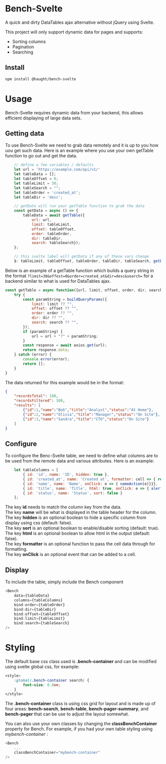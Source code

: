 # Bench-Svelte

A quick and dirty DataTables ajax alternative without jQuery using Svelte.

This project will only support dynamic data for pages and supports:
- Sorting columns
- Pagination
- Searching

## Install

```sh
npm install @haught/bench-svelte
```

# Usage

Bench-Svelte requires dynamic data from your backend, this allows efficient displaying of large data sets.

## Getting data
To use Bench-Svelte we need to grab data remotely and it is up to you how uou get such data. Here is an example where you use your own getTable function to go out and get the data.

```javascript
    // define a few variables / defaults
    let url = 'https://example.com/api/v1/'
    let tableData = [];
    let tableOffset = 0;
    let tableLimit = 30;
    let tableSearch = "";
    let tableOrder = 'created_at';
    let tableDir = 'desc';

    // getData will run your getTable function to grab the data
    const getData = async () => {
        tableData = await getTable({
            url: url,
            limit: tableLimit,
            offset: tableOffset,
            order: tableOrder,
            dir: tableDir,
            search: tableSearch});
    };

    // this svelte label will getData if any of these vars change
    $: tableLimit, tableOffset, tableOrder, tableDir, tableSearch, getData();

```

Below is an example of a getTable function which builds a query string in the format `?limit=30&offest=0&order=created_at&dir=desc&search=` for a backend similar to what is used for DataTables ajax.

```javascript
const getTable = async function({url, limit, offset, order, dir, search}) {
    try {
        const paramString = buildQueryParams({
            limit: limit ?? "",
            offset: offset ?? "",
            order: order ?? "",
            dir: dir ?? "",
            search: search ?? "",
        });
        if (paramString) {
            url = url + "?" + paramString;
        }
        const response = await axios.get(url);
        return response.data;
    } catch (error) {
        console.error(error);
        return [];
    }
}
```
The data returned for this example would be in the format:
```json
{
    "recordsTotal": 100,
    "recordsFiltered": 100,
    "results": [
        {"id":1,"name":"Bob","title":"Analyst","status":"At Home"},
        {"id":2,"name":"Olivia","title":"Manager","status":"On Site"},
        {"id":3,"name":"Sandra","title":"CTO","status":"On Site"}
    ]
}
```

## Configure
To configure the Benc-Svelte table, we need to define what columns are to be used from the remote data and various attributes. Here is an example:

```javascript
    let tableColumns = [
        { id: 'id', name: 'ID', hidden: true },
        { id: 'created_at', name: 'Created at', formatter: cell => { return moment(cell).format('MMM Do, H:mm') }},
        { id: 'name', name: 'Name', onClick: e => { nameAction(e)}}},
        { id: 'title', name: 'Title', html: true, onClick: e => { alert(e.target.innerText)} },
        { id: 'status', name: 'Status', sort: false }
    ];
```

The key **id** needs to match the column key from the data. <br>
The key **name** will be what is displayed in the table header for the column. <br>
The key **hidden** is an optional boolean to hide a specific column from display using css (default: false). <br>
The key **sort** is an optional boolean to enable/disable sorting (default: true). <br>
The key **html** is an optional boolean to allow html in the output (default: false). <br>
The key **formatter** is an optional function to pass the cell data through for formatting. <br>
The key **onClick** is an optional event that can be added to a cell. <br>

## Display
To include the table, simply include the Bench component
```javascript
<Bench
    data={tableData}
    columns={tableColumns}
    bind:order={tableOrder}
    bind:dir={tableDir}
    bind:offset={tableOffset}
    bind:limit={tableLimit}
    bind:search={tableSearch}
/>
```

# Styling

The default base css class used is **.bench-container** and can be modified using svelte global css, for example:
```css
<style>
    :global(.bench-container search) {
        font-size: 0.8em;
    }
</style>
```

The **.bench-container** class is using css grid for layout and is made up of four areas: **bench-search**, **bench-table**,  **bench-pager-summary**, and **bench-pager** that can be use to adjust the layout somewhat.

You can also use your own classes by changing the **classBenchContainer** property for Bench. For example, if you had your own table styling using *mybench-container* :
```javascript
<Bench
    ...
    classBenchContainer="mybench-container"
/>
```
